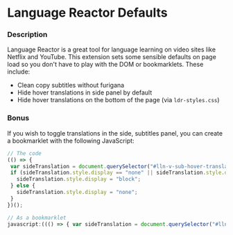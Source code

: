 # Language Reactor Defaults

### Description
Language Reactor is a great tool for language learning on video sites like Netflix and YouTube. This extension sets some sensible defaults on page load so you don't have to play with the DOM or bookmarklets. These include:
- Clean copy subtitles without furigana
- Hide hover translations in side panel by default
- Hide hover translations on the bottom of the page (via `ldr-styles.css`)

### Bonus
If you wish to toggle translations in the side, subtitles panel, you can create a bookmarklet with the following JavaScript:

```javascript
// The code
(() => {
 var sideTranslation = document.querySelector("#lln-v-sub-hover-translation");
 if (sideTranslation.style.display == "none" || sideTranslation.style.display == "") {
   sideTranslation.style.display = "block";
 } else {
   sideTranslation.style.display = "none";
 }
})();

// As a bookmarklet
javascript:((() => { var sideTranslation = document.querySelector("#lln-v-sub-hover-translation"); if (sideTranslation.style.display == "none" || sideTranslation.style.display == "") { sideTranslation.style.display = "block"; } else { sideTranslation.style.display = "none"; } })())
```
